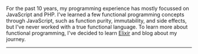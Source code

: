 For the past 10 years, my programming experience has mostly focussed on
JavaScript and PHP. I've learned a few functional programming concepts
through JavaScript, such as function purity, immutability, and side effects,
but I've never worked with a true functional language. To learn more about functional programming, I've decided to learn
[Elixir](https://elixir-lang.org/) and blog about my journey.

<hr>

